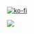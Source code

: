 [![ko-fi](https://ko-fi.com/img/githubbutton_sm.svg)](https://ko-fi.com/W7W1116ERJ)

<img src="NewAgeRetroNerd/NewAgeRetroNerd/penguin_code.png" align="center"/>
